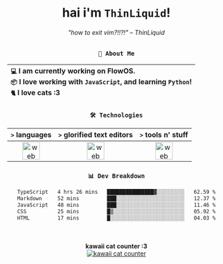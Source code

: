 <div align="center">
  
  # hai i'm `ThinLiquid`!
  ###### "how to exit vim?!!?!" – ThinLiquid
  
  ### `👤 About Me`

  | `💻`  I am currently working on __FlowOS__.<br/>`📦`  I love working with `JavaScript`, and learning `Python`!</br>`🐈`  I love cats :3 |
  |:---|

  
  ### `🛠️ Technologies`
  
  | `>` **languages**  | `>` **glorified text editors** | `>` **tools n' stuff** |
  |:------------------:|:------------------------------:|:----------------------:|
  | <img src="https://skillicons.dev/icons?i=ts,js,react" alt="web dev" height="40"/> | <img src="https://skillicons.dev/icons?i=vscode,eclipse,idea" alt="web dev" height="40"/> | <img src="https://skillicons.dev/icons?i=bash,git,photoshop" alt="web dev" height="40"/> |
  
  ### `📊 Dev Breakdown`
  
  <!--START_SECTION:waka-->

```txt
TypeScript   4 hrs 26 mins   ███████████████▓░░░░░░░░░   62.59 %
Markdown     52 mins         ███░░░░░░░░░░░░░░░░░░░░░░   12.37 %
JavaScript   48 mins         ███░░░░░░░░░░░░░░░░░░░░░░   11.46 %
CSS          25 mins         █▒░░░░░░░░░░░░░░░░░░░░░░░   05.92 %
HTML         17 mins         █░░░░░░░░░░░░░░░░░░░░░░░░   04.03 %
```

<!--END_SECTION:waka-->
  
  <br/><br/>
  <b>kawaii cat counter :3</b><br/>
  [![kawaii cat counter](https://count.getloli.com/get/@ThinLiquid?theme=moebooru)](https://moe-counter.glitch.me)
</div>
